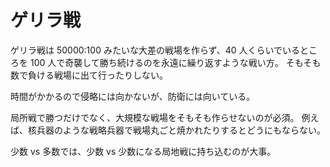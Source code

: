 # ゲリラ戦

ゲリラ戦は 50000:100 みたいな大差の戦場を作らず、40 人くらいでいるところを 100 人で奇襲して勝ち続けるのを永遠に繰り返すような戦い方。
そもそも数で負ける戦場に出て行ったりしない。

時間がかかるので侵略には向かないが、防衛には向いている。

局所戦で勝つだけでなく、大規模な戦場をそもそも作らせないのが必須。
例えば、核兵器のような戦略兵器で戦場丸ごと焼かれたりするとどうにもならない。

少数 vs 多数では、少数 vs 少数になる局地戦に持ち込むのが大事。
